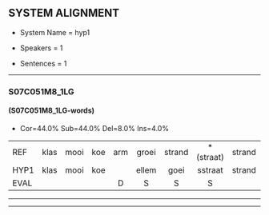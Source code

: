 
## SYSTEM ALIGNMENT

- System Name = hyp1

- Speakers = 1

- Sentences = 1

---

### S07C051M8_1LG

#### (S07C051M8_1LG-words)

- Cor=44.0%	Sub=44.0%	Del=8.0%	Ins=4.0%

|  |  |  |  |  |  |  |  |  |  |  |  |  |  |  |  |  |  |  |  |  |  |  |  |  |  |  |  |  |  |  |  |  |  |  |  |  |  |  |  |  |  |  |  |  |  |  |  |  |  |  |
|:--- |:---:|:---:|:---:|:---:|:---:|:---:|:---:|:---:|:---:|:---:|:---:|:---:|:---:|:---:|:---:|:---:|:---:|:---:|:---:|:---:|:---:|:---:|:---:|:---:|:---:|:---:|:---:|:---:|:---:|:---:|:---:|:---:|:---:|:---:|:---:|:---:|:---:|:---:|:---:|:---:|:---:|:---:|:---:|:---:|:---:|:---:|:---:|:---:|:---:|:---:|
| REF | klas | mooi | koe | arm | groei | strand | *(straat) | strand | bed | eerst | voor | draai | * | *(sla) | *x | * | * | sjaal | * | herfst | duur | straat | leeuw |  |  | hoek | krant | hout | vriend | gauw | chips | groen | feest | reis | jas | huis | paard | vijf | muts | nieuw | kind | bang | oog | zacht*(zag) | schoen | plas | neus | knoop | plank | *s |
| HYP1 | klas | mooi | koe |  | ellem | goei | sstraat | strand | wit | eerst | voor | draai |  |  | s | sla | s | s | ja | hert | duur | straat | leeuw | klauwen | klauwen | hoek | krand | gat | vriend | gau | chips | groen | fest | rijs | jors | huis | bart | vijf | must | nieuw | kind | bang | hoog | zag | schoen | plas | neis | knop | plank |  |
| EVAL |  |  |  | D | S | S | S |  | S |  |  |  | D | D | S | S | S | S | S | S |  |  |  | I | I |  | S | S |  | S |  |  | S | S | S |  | S |  | S |  |  |  | S | S |  |  | S | S |  | D |
---

---
